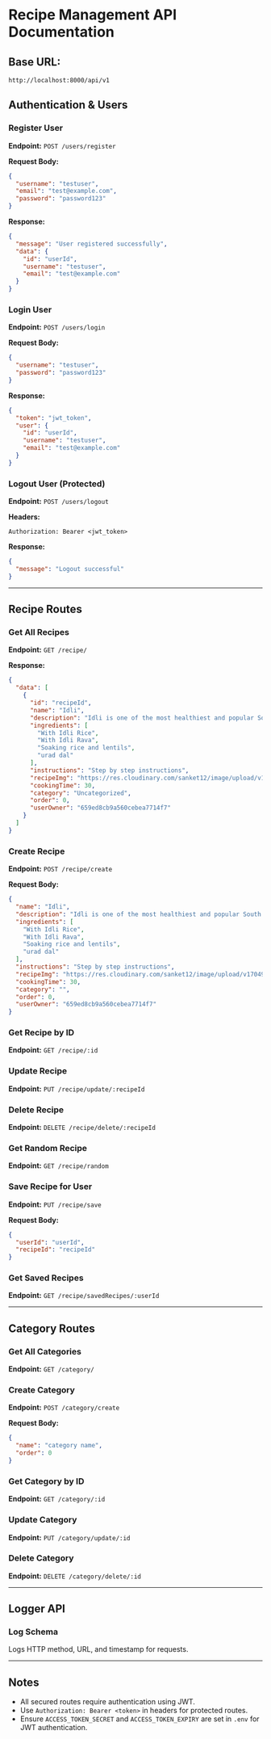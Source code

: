 # Recipe Management API Documentation

## Base URL:

```
http://localhost:8000/api/v1
```

## Authentication & Users

### **Register User**

**Endpoint:** `POST /users/register`

**Request Body:**

```json
{
  "username": "testuser",
  "email": "test@example.com",
  "password": "password123"
}
```

**Response:**

```json
{
  "message": "User registered successfully",
  "data": {
    "id": "userId",
    "username": "testuser",
    "email": "test@example.com"
  }
}
```

### **Login User**

**Endpoint:** `POST /users/login`

**Request Body:**

```json
{
  "username": "testuser",
  "password": "password123"
}
```

**Response:**

```json
{
  "token": "jwt_token",
  "user": {
    "id": "userId",
    "username": "testuser",
    "email": "test@example.com"
  }
}
```

### **Logout User** (Protected)

**Endpoint:** `POST /users/logout`

**Headers:**

```
Authorization: Bearer <jwt_token>
```

**Response:**

```json
{
  "message": "Logout successful"
}
```

---

## Recipe Routes

### **Get All Recipes**

**Endpoint:** `GET /recipe/`

**Response:**

```json
{
  "data": [
    {
      "id": "recipeId",
      "name": "Idli",
      "description": "Idli is one of the most healthiest and popular South Indian breakfast dish.",
      "ingredients": [
        "With Idli Rice",
        "With Idli Rava",
        "Soaking rice and lentils",
        "urad dal"
      ],
      "instructions": "Step by step instructions",
      "recipeImg": "https://res.cloudinary.com/sanket12/image/upload/v1704963820/orgv0s1cvikeyw5wpjp3.jpg",
      "cookingTime": 30,
      "category": "Uncategorized",
      "order": 0,
      "userOwner": "659ed8cb9a560cebea7714f7"
    }
  ]
}
```

### **Create Recipe**

**Endpoint:** `POST /recipe/create`

**Request Body:**

```json
{
  "name": "Idli",
  "description": "Idli is one of the most healthiest and popular South Indian breakfast dish.",
  "ingredients": [
    "With Idli Rice",
    "With Idli Rava",
    "Soaking rice and lentils",
    "urad dal"
  ],
  "instructions": "Step by step instructions",
  "recipeImg": "https://res.cloudinary.com/sanket12/image/upload/v1704963820/orgv0s1cvikeyw5wpjp3.jpg",
  "cookingTime": 30,
  "category": "",
  "order": 0,
  "userOwner": "659ed8cb9a560cebea7714f7"
}
```

### **Get Recipe by ID**

**Endpoint:** `GET /recipe/:id`

### **Update Recipe**

**Endpoint:** `PUT /recipe/update/:recipeId`

### **Delete Recipe**

**Endpoint:** `DELETE /recipe/delete/:recipeId`

### **Get Random Recipe**

**Endpoint:** `GET /recipe/random`

### **Save Recipe for User**

**Endpoint:** `PUT /recipe/save`

**Request Body:**

```json
{
  "userId": "userId",
  "recipeId": "recipeId"
}
```

### **Get Saved Recipes**

**Endpoint:** `GET /recipe/savedRecipes/:userId`

---

## Category Routes

### **Get All Categories**

**Endpoint:** `GET /category/`

### **Create Category**

**Endpoint:** `POST /category/create`

**Request Body:**

```json
{
  "name": "category name",
  "order": 0
}
```

### **Get Category by ID**

**Endpoint:** `GET /category/:id`

### **Update Category**

**Endpoint:** `PUT /category/update/:id`

### **Delete Category**

**Endpoint:** `DELETE /category/delete/:id`

---

## Logger API

### **Log Schema**

Logs HTTP method, URL, and timestamp for requests.

---

## Notes

- All secured routes require authentication using JWT.
- Use `Authorization: Bearer <token>` in headers for protected routes.
- Ensure `ACCESS_TOKEN_SECRET` and `ACCESS_TOKEN_EXPIRY` are set in `.env` for JWT authentication.
